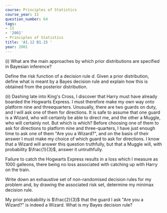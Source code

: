 ```yaml
---
course: Principles of Statistics
course_year: II
question_number: 64
tags:
- II
- '2001'
- Principles of Statistics
title: 'A1.12 B1.15 '
year: 2001
---
```



(i) What are the main approaches by which prior distributions are specified in Bayesian inference?

Define the risk function of a decision rule $d$. Given a prior distribution, define what is meant by a Bayes decision rule and explain how this is obtained from the posterior distribution.

(ii) Dashing late into King's Cross, I discover that Harry must have already boarded the Hogwarts Express. I must therefore make my own way onto platform nine and threequarters. Unusually, there are two guards on duty, and I will ask one of them for directions. It is safe to assume that one guard is a Wizard, who will certainly be able to direct me, and the other a Muggle, who will certainly not. But which is which? Before choosing one of them to ask for directions to platform nine and three-quarters, I have just enough time to ask one of them "Are you a Wizard?", and on the basis of their answer I must make my choice of which guard to ask for directions. I know that a Wizard will answer this question truthfully, but that a Muggle will, with probability $\frac{1}{3}$, answer it untruthfully.

Failure to catch the Hogwarts Express results in a loss which I measure as 1000 galleons, there being no loss associated with catching up with Harry on the train.

Write down an exhaustive set of non-randomised decision rules for my problem and, by drawing the associated risk set, determine my minimax decision rule.

My prior probability is $\frac{2}{3}$ that the guard I ask "Are you a Wizard?" is indeed a Wizard. What is my Bayes decision rule?